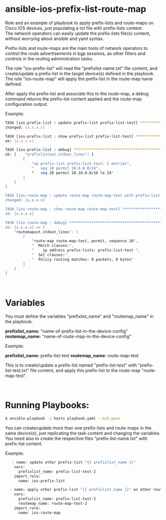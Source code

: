 # ansible-ios-prefix-list-route-map

Role and an example of playbook to apply prefix-lists and route-maps on Cisco IOS devices, just populating a txt file with prefix-lists content.<br>
The network operators can easily update the prefix-lists file(s) content, without worrying about ansible and yaml syntax.
<br>

Prefix-lists and route-maps are the main tools of network operators to control the route advertisements in bgp sessions, as other filters and controls in the routing administration tasks. 
<br>

The role "ios-prefix-list" will read the "prefixlist-name.txt" file content, and create/update a prefix-list in the target device(s) defined in the playbook.
The role "ios-route-map" will apply the prefix-list in the route-map name defined.
<br>

After apply the prefix-list and associate this to the route-map, a debug command returns the prefix-list content applied and the route-map configuration output.
 
 Example:
 
```sh 
TASK [ios-prefix-list : update prefix-list prefix-list-test] ******************************************
changed: [x.x.x.x]

TASK [ios-prefix-list : show prefix-list prefix-list-test] ********************************************
ok: [x.x.x.x]

TASK [ios-prefix-list : debug] ************************************************************************
ok: [    "prefixlistout.stdout_lines": [
        [
            "ip prefix-list prefix-list-test: 2 entries", 
            "   seq 10 permit 10.0.0.0/24", 
            "   seq 20 permit 10.10.0.0/16 le 24"
        ]
    ]
}

TASK [ios-route-map : update route-map route-map-test with prefix-list prefix-list-test] **************
changed: [x.x.x.x]

TASK [ios-route-map : show route-map route-map-test] **************************************************
ok: [x.x.x.x]

TASK [ios-route-map : debug] **************************************************************************
ok: [x.x.x.x] => {
    "routemapout.stdout_lines": [
        [
            "route-map route-map-test, permit, sequence 10", 
            "  Match clauses:", 
            "    ip address prefix-lists: prefix-list-test ", 
            "  Set clauses:", 
            "  Policy routing matches: 0 packets, 0 bytes"
        ]
    ]
}

```
<br>

# Variables

You must define the variables "prefixlist_name" and "routemap_name" in the playbook.

**prefixlist_name:** "name-of-prefix-list-in-the-device-config"<br>
**routemap_name:** "name-of-route-map-in-the-device-config"<br>

Example:

**prefixlist_name:** prefix-list-test
**routemap_name:** route-map-test

This is to create/update a prefix-list named "prefix-list-test" with "prefix-list-test.txt" file content, and apply this prefix-list to the route-map "route-map-test".


<br>

# Running Playbooks:

```sh
$ ansible-playbook -i hosts playbook.yaml --ask-pass
```


You can create/update more than one prefix-lists and route-maps in the same device(s), just replicating the task content and changing the variables.
You need also to create the respective files "prefix-list-name.txt" with prefix-list content.

Example:

```sh
   - name: update other prefix-list "{{ prefixlist_name }}"
    vars:
      prefixlist_name: prefix-list-test-2
    import_role:
      name: ios-prefix-list

  - name: apply other prefix-list "{{ prefixlist_name }}" on other route-map "{{ routemap_name }}"
    vars:
      prefixlist_name: prefix-list-test-2
      routemap_name: route-map-test-2
    import_role:
      name: ios-route-map
 
 ```

